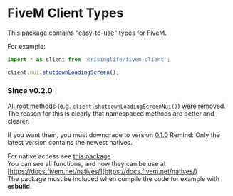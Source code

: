 # FiveM Client Types

This package contains "easy-to-use" types for FiveM.

For example:
```js
import * as client from '@risinglife/fivem-client';

client.nui.shutdownLoadingScreen();
```

### Since v0.2.0
All root methods (e.g. `client.shutdownLoadingScreenNui()`) were removed.
The reason for this is clearly that namespaced methods are better and clearer.

If you want them, you must downgrade to version [0.1.0](https://www.npmjs.com/package/@risinglife/fivem-client/v/0.1.0)
Remind: Only the latest version contains the newest natives.


For native access see [this package](https://www.npmjs.com/package/@risinglife/fivem-natives)<br>
You can see all functions, and how they can be use at [https://docs.fivem.net/natives/](https://docs.fivem.net/natives/)<br>
The package must be included when compile the code for example with **esbuild**.